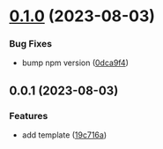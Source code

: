 

# [0.1.0](https://github.com/taiga-family/ci/compare/0.0.1...0.1.0) (2023-08-03)


### Bug Fixes

* bump npm version ([0dca9f4](https://github.com/taiga-family/ci/commit/0dca9f4e750f9e3f51b5cf1378bf42ac22373dbc))

## 0.0.1 (2023-08-03)

### Features

- add template ([19c716a](https://github.com/taiga-family/ci/commit/19c716a62646f0923159a58a96a985533bc255a4))